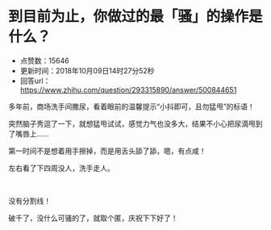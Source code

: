 # 到目前为止，你做过的最「骚」的操作是什么？
- 点赞数：15646
- 更新时间：2018年10月09日14时27分52秒
- 回答url：https://www.zhihu.com/question/293315890/answer/500844651
<body>
 <p data-pid="W3-PxzTn">多年前，商场洗手间撒尿，看着眼前的温馨提示“小抖即可，且勿猛甩”的标语！</p>
 <p data-pid="wcnmuSnc">突然脑子秀逗了一下，就想猛甩试试，感觉力气也没多大，结果不小心把尿滴甩到了嘴唇上……</p>
 <p data-pid="bkK9XJvy">第一时间不是想着用手擦掉，而是用舌头舔了舔，嗯，有点咸！</p>
 <p data-pid="hepAEdRR">左右看了下四周没人，洗手走人。</p>
 <p class="ztext-empty-paragraph"><br></p>
 <p data-pid="LBUitqIx">没有分割线！</p>
 <p data-pid="uCJW5OIO">破千了，没什么可骚的了，就取个匿，庆祝下下好了！</p>
</body>